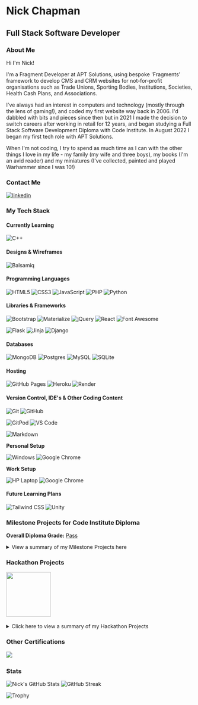 # Nick Chapman
## Full Stack Software Developer

### About Me

Hi I'm Nick!

I'm a Fragment Developer at APT Solutions, using bespoke 'Fragments' framework to develop CMS and CRM websites for not-for-profit organisations such as Trade Unions, Sporting Bodies, Institutions, Societies, Health Cash Plans, and Associations.

I've always had an interest in computers and technology (mostly through the lens of gaming!), and coded my first website way back in 2006. I'd dabbled with bits and pieces since then but in 2021 I made the decision to switch careers after working in retail for 12 years, and began studying a Full Stack Software Development Diploma with Code Institute. In August 2022 I began my first tech role with APT Solutions.

When I'm not coding, I try to spend as much time as I can with the other things I love in my life - my family (my wife and three boys), my books (I'm an avid reader) and my miniatures (I've collected, painted and played Warhammer since I was 10!)

### Contact Me

[<img src='https://img.shields.io/badge/LinkedIn-0077B5?style=for-the-badge&logo=linkedin&logoColor=white' alt='linkedin'>](https://www.linkedin.com/in/nick-chapman-253b3b174/)

### My Tech Stack
#### Currently Learning

![C++](https://img.shields.io/badge/C%2B%2B-00599C?style=for-the-badge&logo=c%2B%2B&logoColor=white)


#### Designs & Wireframes

![Balsamiq](https://img.shields.io/badge/Balsamiq%20-%23A60000.svg?&style=for-the-badge&logo=Balsamiq&logoColor=FFFFFF)


#### Programming Languages

![HTML5](https://img.shields.io/badge/HTML5-E34F26?style=for-the-badge&logo=html5&logoColor=white)
![CSS3](https://img.shields.io/badge/CSS3-1572B6?style=for-the-badge&logo=css3&logoColor=white)
![JavaScript](https://img.shields.io/badge/JavaScript-323330?style=for-the-badge&logo=javascript&logoColor=F7DF1E)
![PHP](https://img.shields.io/badge/php-%23777BB4.svg?style=for-the-badge&logo=php&logoColor=white)
![Python](https://img.shields.io/badge/python-3670A0?style=for-the-badge&logo=python&logoColor=ffdd54)


#### Libraries & Frameworks

![Bootstrap](https://img.shields.io/badge/Bootstrap-563D7C?style=for-the-badge&logo=bootstrap&logoColor=white)
![Materialize](https://img.shields.io/badge/Materialize%20-%23EE6E73.svg?&style=for-the-badge&logo=Materialize&logoColor=FFFFFF)
![jQuery](https://img.shields.io/badge/jQuery-0769AD?style=for-the-badge&logo=jquery&logoColor=white)
![React](https://img.shields.io/badge/react-%2320232a.svg?style=for-the-badge&logo=react&logoColor=%2361DAFB)
![Font Awesome](https://img.shields.io/badge/Font%20Awesome%20-%23339AF0.svg?&style=for-the-badge&logo=Font%20Awesome&logoColor=FFFFFF)

![Flask](https://img.shields.io/badge/flask-%23000.svg?style=for-the-badge&logo=flask&logoColor=white)
![Jinja](https://img.shields.io/badge/Jinja%20-%23000000.svg?&style=for-the-badge&logo=Jinja&logoColor=B41717)
![Django](https://img.shields.io/badge/django-%23092E20.svg?style=for-the-badge&logo=django&logoColor=white)


#### Databases

![MongoDB](https://img.shields.io/badge/MongoDB-%234ea94b.svg?style=for-the-badge&logo=mongodb&logoColor=white) 
![Postgres](https://img.shields.io/badge/postgres-%23316192.svg?style=for-the-badge&logo=postgresql&logoColor=white)
![MySQL](https://img.shields.io/badge/mysql-%2300f.svg?style=for-the-badge&logo=mysql&logoColor=white)
![SQLite](https://img.shields.io/badge/SQLite-07405E?style=for-the-badge&logo=sqlite&logoColor=white)


#### Hosting

![GitHub Pages](https://img.shields.io/static/v1?style=for-the-badge&message=GitHub+Pages&color=222222&logo=GitHub+Pages&logoColor=FFFFFF&label=)
![Heroku](https://img.shields.io/badge/heroku-%23430098.svg?style=for-the-badge&logo=heroku&logoColor=white)
![Render](https://img.shields.io/badge/Render-46E3B7?style=for-the-badge&logo=render&logoColor=white)

 
#### Version Control, IDE's & Other Coding Content

![Git](https://img.shields.io/badge/GIT-E44C30?style=for-the-badge&logo=git&logoColor=white)
![GitHub](https://img.shields.io/badge/GitHub-100000?style=for-the-badge&logo=github&logoColor=white)

![GitPod](https://img.shields.io/badge/Gitpod-000000?style=for-the-badge&logo=gitpod&logoColor=#FFAE33)
![VS Code](https://img.shields.io/badge/Visual_Studio_Code-0078D4?style=for-the-badge&logo=visual%20studio%20code&logoColor=white)


![Markdown](https://img.shields.io/badge/markdown-%23000000.svg?style=for-the-badge&logo=markdown&logoColor=white)


**Personal Setup**

![Windows](https://img.shields.io/badge/Windows-0078D6?style=for-the-badge&logo=windows&logoColor=white)
![Google Chrome](https://img.shields.io/badge/Google%20Chrome-4285F4?style=for-the-badge&logo=GoogleChrome&logoColor=white)


**Work Setup**

![HP Laptop](https://img.shields.io/badge/hp%20laptop-0096D6?style=for-the-badge&logo=hp&logoColor=white)
![Google Chrome](https://img.shields.io/badge/Google%20Chrome-4285F4?style=for-the-badge&logo=GoogleChrome&logoColor=white)


#### Future Learning Plans

![Tailwind CSS](https://img.shields.io/badge/Tailwind_CSS-38B2AC?style=for-the-badge&logo=tailwind-css&logoColor=white)
![Unity](https://img.shields.io/badge/Unity-100000?style=for-the-badge&logo=unity&logoColor=white)



### Milestone Projects for Code Institute Diploma

**Overall Diploma Grade:** 
[Pass](https://www.linkedin.com/in/nick-chapman-253b3b174/overlay/1635483048503/single-media-viewer/?profileId=ACoAACl1gp8BfI_Tv3Yymlwv62WNST8LIx4cgEw)

<details>
<summary>View a summary of my Milestone Projects here</summary>

| Milestone No.   | Project | Description | Grade | 
| :-----------: | :-----------: | :-----------: | :-----------: |
| 1 | <p><a href="https://github.com/NickChapman1988/SleepingDragonTerrain"><img src="https://github.com/NickChapman1988/SleepingDragonTerrain/blob/master/assets/images/amiresponsive.jpg"></a></p><p>Sleeping Dragon Terrain</p> | <p>A website created for a specialist commission service, based on my experience creating dioramas and scenery for wargaming. Created using HTML, CSS and Bootstrap. | Pass |
| 2 | <p><a href="https://github.com/NickChapman1988/FeelingHungry"><img src="https://github.com/NickChapman1988/FeelingHungry/blob/master/assets/images/amiresponsive.jpg"></a></p><p>Feeling Hungry</p> | <p>A recipe search app! Created with HTML, CSS, JavaScript & jQuery. Utilises the EmailJS and Spoonacular APIs | Pass |
| 3 | <p><a href="https://github.com/NickChapman1988/game-shelf"><img src="https://github.com/NickChapman1988/game-shelf/blob/main/static/images/home-screenshot.png"></a></p><p>Game Shelf</p> | <p>A board game review library and review site. Created with HTML, CSS, Materialize, JavaScript, Python, Flask and mongoDB.</p> | Pass |
| 4 | <p><a href="https://github.com/NickChapman1988/sleeping-dragon-hobby-shop"><img src="https://github.com/NickChapman1988/sleeping-dragon-hobby-shop/blob/main/media/testing/sleeping-dragon.png"></a></p><p>Sleeping Dragon Hobby Shop</p> | <p>The Sleeping Dragon Hobby Shop - selling all your scenics modelling and hobby supply needs! A full-stack e-commerce site built with Django and Stripe payments. This site utilises HTML, CSS, JavaScript, Python. Uses both SQLite and postgreSQL relational databases and Amazon AWS S3.</p> | Pass |

</details>

### Hackathon Projects

<a href="https://eu.badgr.com/public/assertions/IiGTRHn_QyiJsetLpNMdfQ"><img width="120px" height="120px"  src="https://api.eu.badgr.io/public/assertions/IiGTRHn_QyiJsetLpNMdfQ/image"></a>

<details>
<summary>Click here to view a summary of my Hackathon Projects</summary>
  

| Date, Theme & Organiser   | Hackathon Project | Place |
| :--------: | :-----------: | :--------------: |
| <p>January 2022:</p><p>Accelerating the future of workforce well-being and mindfulness.</p><p>Organised by the Code Institute & Soda social.</p> | <p><a href="https://github.com/NickChapman1988/hackathon_team_4"><img src="Screenshot 2023-10-09 131936.png" /></a></p><p>My Mind's Eye</p> | <a href="https://eu.badgr.com/public/assertions/IiGTRHn_QyiJsetLpNMdfQ"><img  src="https://eu.badgr.com/public/assertions/IiGTRHn_QyiJsetLpNMdfQ/image"></a> |

</details>

### Other Certifications

<a href="https://skillsoft.digitalbadges-eu.skillsoft.com/a3dee89a-b9f5-4469-b972-3900ab088eca"><img src="https://eu.api.accredible.com/v1/frontend/credential_website_embed_image/badge/4736166"></a>

### Stats

![Nick's GitHub Stats](https://github-readme-stats-git-masterrstaa-rickstaa.vercel.app/api?username=NickChapman1988)
![GitHub Streak](https://github-readme-streak-stats.herokuapp.com/?user=NickChapman1988)

![Trophy](https://github-profile-trophy.vercel.app/?username=NickChapman1988)

